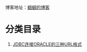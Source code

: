 博客地址：[蝈蝈的博客](http://blog.csdn.net/gnail_oug)

# 分类目录

1. [JDBC连接ORACLE的三种URL格式](window_001.md)















